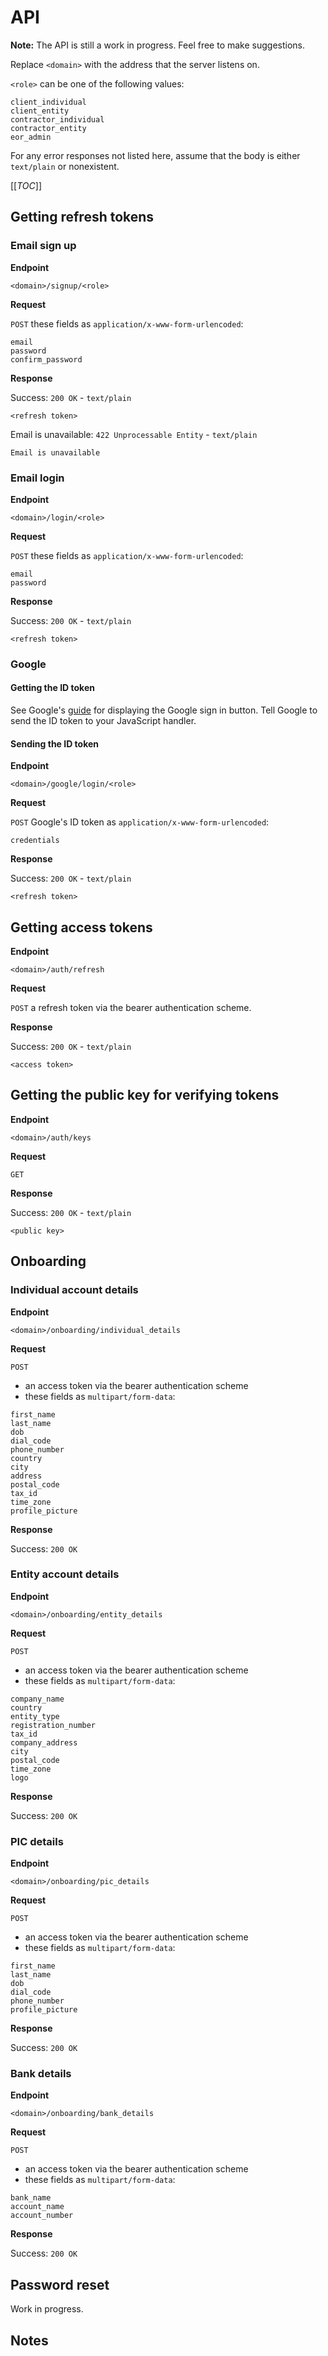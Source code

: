 # API

**Note:** The API is still a work in progress. Feel free to make suggestions.

Replace `<domain>` with the address that the server listens on.

`<role>` can be one of the following values: 
```
client_individual
client_entity
contractor_individual
contractor_entity
eor_admin
```

For any error responses not listed here, assume that the body is either `text/plain` or nonexistent.

[[_TOC_]]

## Getting refresh tokens

### Email sign up
**Endpoint**

```
<domain>/signup/<role>
```

**Request**

`POST` these fields as `application/x-www-form-urlencoded`:
```
email
password
confirm_password
```

**Response**

Success: `200 OK` - `text/plain`
```
<refresh token>
```

Email is unavailable: `422 Unprocessable Entity` - `text/plain`
```
Email is unavailable
```

### Email login
**Endpoint**

```
<domain>/login/<role>
```

**Request**

`POST` these fields as `application/x-www-form-urlencoded`:
```
email
password
```

**Response**

Success: `200 OK` - `text/plain`
```
<refresh token>
```

### Google

#### Getting the ID token
See Google's [guide](https://developers.google.com/identity/gsi/web/guides/display-button)
for displaying the Google sign in button. Tell Google to send the ID token to your JavaScript
handler.

#### Sending the ID token
**Endpoint**

```
<domain>/google/login/<role>
```

**Request**

`POST` Google's ID token as `application/x-www-form-urlencoded`:
```
credentials
```

**Response**

Success: `200 OK` - `text/plain`
```
<refresh token>
```

## Getting access tokens
**Endpoint**

```
<domain>/auth/refresh
```

**Request**

`POST` a refresh token via the bearer authentication scheme.

**Response**

Success: `200 OK` - `text/plain`
```
<access token>
```

## Getting the public key for verifying tokens
**Endpoint**

```
<domain>/auth/keys
```

**Request**

`GET`

**Response**

Success: `200 OK` - `text/plain`
```
<public key>
```

## Onboarding

### Individual account details
**Endpoint**

```
<domain>/onboarding/individual_details
```

**Request**

`POST`
- an access token via the bearer authentication scheme
- these fields as `multipart/form-data`:
```
first_name
last_name
dob
dial_code
phone_number
country
city
address
postal_code
tax_id
time_zone
profile_picture
```

**Response**

Success: `200 OK`

### Entity account details
**Endpoint**

```
<domain>/onboarding/entity_details
```

**Request**

`POST`
- an access token via the bearer authentication scheme
- these fields as `multipart/form-data`:
```
company_name
country
entity_type
registration_number
tax_id
company_address
city
postal_code
time_zone
logo
```

**Response**

Success: `200 OK`

### PIC details
**Endpoint**

```
<domain>/onboarding/pic_details
```

**Request**

`POST`
- an access token via the bearer authentication scheme
- these fields as `multipart/form-data`:
```
first_name
last_name
dob
dial_code
phone_number
profile_picture
```

**Response**

Success: `200 OK`

### Bank details
**Endpoint**

```
<domain>/onboarding/bank_details
```

**Request**

`POST`
- an access token via the bearer authentication scheme
- these fields as `multipart/form-data`:
```
bank_name
account_name
account_number
```

**Response**

Success: `200 OK`

## Password reset
Work in progress.

## Notes
